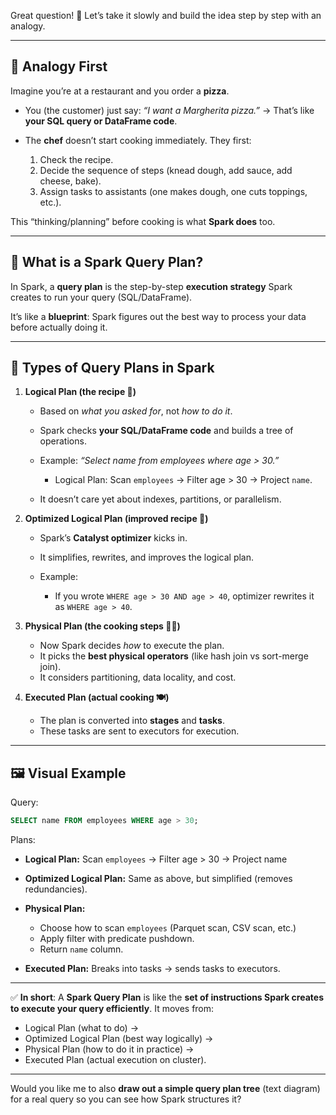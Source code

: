 Great question! 🙂 Let’s take it slowly and build the idea step by step with an analogy.

---

## 🍴 Analogy First

Imagine you’re at a restaurant and you order a **pizza**.

* You (the customer) just say: *“I want a Margherita pizza.”* → That’s like **your SQL query or DataFrame code**.
* The **chef** doesn’t start cooking immediately. They first:

  1. Check the recipe.
  2. Decide the sequence of steps (knead dough, add sauce, add cheese, bake).
  3. Assign tasks to assistants (one makes dough, one cuts toppings, etc.).

This “thinking/planning” before cooking is what **Spark does** too.

---

## 🧠 What is a Spark Query Plan?

In Spark, a **query plan** is the step-by-step **execution strategy** Spark creates to run your query (SQL/DataFrame).

It’s like a **blueprint**: Spark figures out the best way to process your data before actually doing it.

---

## 🔑 Types of Query Plans in Spark

1. **Logical Plan (the recipe 📝)**

   * Based on *what you asked for*, not *how to do it*.
   * Spark checks **your SQL/DataFrame code** and builds a tree of operations.
   * Example: *“Select name from employees where age > 30.”*

     * Logical Plan: Scan `employees` → Filter age > 30 → Project `name`.
   * It doesn’t care yet about indexes, partitions, or parallelism.

2. **Optimized Logical Plan (improved recipe 🍕)**

   * Spark’s **Catalyst optimizer** kicks in.
   * It simplifies, rewrites, and improves the logical plan.
   * Example:

     * If you wrote `WHERE age > 30 AND age > 40`, optimizer rewrites it as `WHERE age > 40`.

3. **Physical Plan (the cooking steps 👩‍🍳)**

   * Now Spark decides *how* to execute the plan.
   * It picks the **best physical operators** (like hash join vs sort-merge join).
   * It considers partitioning, data locality, and cost.

4. **Executed Plan (actual cooking 🍽️)**

   * The plan is converted into **stages** and **tasks**.
   * These tasks are sent to executors for execution.

---

## 🖼️ Visual Example

Query:

```sql
SELECT name FROM employees WHERE age > 30;
```

Plans:

* **Logical Plan:**
  Scan `employees` → Filter age > 30 → Project name

* **Optimized Logical Plan:**
  Same as above, but simplified (removes redundancies).

* **Physical Plan:**

  * Choose how to scan `employees` (Parquet scan, CSV scan, etc.)
  * Apply filter with predicate pushdown.
  * Return `name` column.

* **Executed Plan:**
  Breaks into tasks → sends tasks to executors.

---

✅ **In short**:
A **Spark Query Plan** is like the **set of instructions Spark creates to execute your query efficiently**. It moves from:

* Logical Plan (what to do) →
* Optimized Logical Plan (best way logically) →
* Physical Plan (how to do it in practice) →
* Executed Plan (actual execution on cluster).

---

Would you like me to also **draw out a simple query plan tree** (text diagram) for a real query so you can see how Spark structures it?
